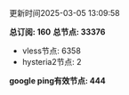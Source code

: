 更新时间2025-03-05 13:09:58

**总订阅: 160**
**总节点: 33376**
- vless节点: 6358
- hysteria2节点: 2

**google ping有效节点: 444**
